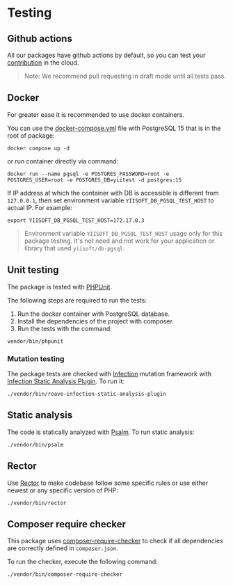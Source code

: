 # Testing

## Github actions

All our packages have github actions by default, so you can test your [contribution](https://github.com/yiisoft/db-pgsql/blob/master/.github/CONTRIBUTING.md) in the cloud.

> Note: We recommend pull requesting in draft mode until all tests pass.

## Docker

For greater ease it is recommended to use docker containers. 

You can use the [docker-compose.yml](https://docs.docker.com/compose/compose-file/) file with PostgreSQL 15 
that is in the root of package:

```shell
docker compose up -d
```

or run container directly via command:

```shell
docker run --name pgsql -e POSTGRES_PASSWORD=root -e POSTGRES_USER=root -e POSTGRES_DB=yiitest -d postgres:15
```

If IP address at which the container with DB is accessible is different from `127.0.0.1`, then set environment variable
`YIISOFT_DB_PGSQL_TEST_HOST` to actual IP. For example:

```shell
export YIISOFT_DB_PGSQL_TEST_HOST=172.17.0.3
````

> Environment variable `YIISOFT_DB_PGSQL_TEST_HOST` usage only for this package testing. It's not need and not work for
> your application or library that used `yiisoft/db-pgsql`.

## Unit testing

The package is tested with [PHPUnit](https://phpunit.de/).

The following steps are required to run the tests:

1. Run the docker container with PostgreSQL database.
2. Install the dependencies of the project with composer.
3. Run the tests with the command:

```shell
vendor/bin/phpunit
```

### Mutation testing

The package tests are checked with [Infection](https://infection.github.io/) mutation framework with
[Infection Static Analysis Plugin](https://github.com/Roave/infection-static-analysis-plugin). To run it:

```shell
./vendor/bin/roave-infection-static-analysis-plugin
```

## Static analysis

The code is statically analyzed with [Psalm](https://psalm.dev/). To run static analysis:

```shell
./vendor/bin/psalm
```

## Rector

Use [Rector](https://github.com/rectorphp/rector) to make codebase follow some specific rules or 
use either newest or any specific version of PHP: 

```shell
./vendor/bin/rector
```

## Composer require checker

This package uses [composer-require-checker](https://github.com/maglnet/ComposerRequireChecker) to check if all dependencies are correctly defined in `composer.json`.

To run the checker, execute the following command:

```shell
./vendor/bin/composer-require-checker
```
